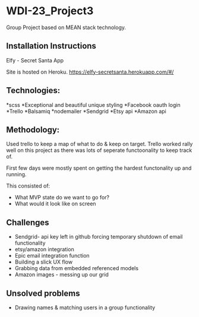 # WDI-23_Project3

Group Project based on MEAN stack technology.


Installation Instructions
-------------------------

Elfy - Secret Santa App

Site is hosted on Heroku. https://elfy-secretsanta.herokuapp.com/#/


Technologies:
-------------

*scss
*Exceptional and beautiful unique styling
*Facebook oauth login
*Trello
*Balsamiq
*nodemailer
*Sendgrid
*Etsy api
*Amazon api



Methodology:
-----------

Used trello to keep a map of what to do & keep on target. Trello worked rally well on this project as there was lots of seperate functoonality to keep track of.

First few days were mostly spent on getting the hardest functonality up and running.

This consisted of:

 - What MVP state do we want to go for?
 - What would it look like on screen

Challenges
-----------------

- Sendgrid-  api key left in github forcing temporary shutdown of email functionality
- etsy/amazon integration
- Epic email integration function
- Building a slick UX flow
- Grabbing data from embedded referenced models
- Amazon images - messing up our grid

 Unsolved problems
 -----------------
 
 - Drawing names & matching users in a group functionality

